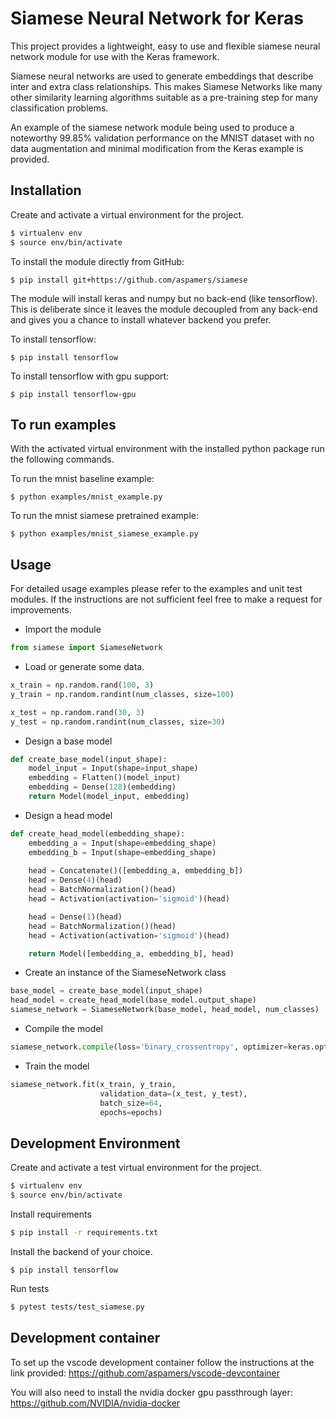# Siamese Neural Network for Keras

This project provides a lightweight, easy to use and flexible siamese neural network module for use with the Keras 
framework. 

Siamese neural networks are used to generate embeddings that describe inter and extra class relationships. 
This makes Siamese Networks like many other similarity learning algorithms suitable as a pre-training step for many 
classification problems.

An example of the siamese network module being used to produce a noteworthy 99.85% validation performance on the MNIST 
dataset with no data augmentation and minimal modification from the Keras example is provided.

## Installation

Create and activate a virtual environment for the project.
```sh
$ virtualenv env
$ source env/bin/activate
```

To install the module directly from GitHub:
```
$ pip install git+https://github.com/aspamers/siamese
```

The module will install keras and numpy but no back-end (like tensorflow). This is deliberate since it leaves the module 
decoupled from any back-end and gives you a chance to install whatever backend you prefer. 

To install tensorflow:
```
$ pip install tensorflow
```

To install tensorflow with gpu support:
```
$ pip install tensorflow-gpu
```

## To run examples

With the activated virtual environment with the installed python package run the following commands.

To run the mnist baseline example:
```
$ python examples/mnist_example.py
```

To run the mnist siamese pretrained example:
```
$ python examples/mnist_siamese_example.py
```

## Usage
For detailed usage examples please refer to the examples and unit test modules. If the instructions are not sufficient 
feel free to make a request for improvements.

- Import the module
```python
from siamese import SiameseNetwork
```

- Load or generate some data.
```python
x_train = np.random.rand(100, 3)
y_train = np.random.randint(num_classes, size=100)

x_test = np.random.rand(30, 3)
y_test = np.random.randint(num_classes, size=30)
```

- Design a base model
```python
def create_base_model(input_shape):
    model_input = Input(shape=input_shape)
    embedding = Flatten()(model_input)
    embedding = Dense(128)(embedding)
    return Model(model_input, embedding)
```

- Design a head model
```python
def create_head_model(embedding_shape):
    embedding_a = Input(shape=embedding_shape)
    embedding_b = Input(shape=embedding_shape)
    
    head = Concatenate()([embedding_a, embedding_b])
    head = Dense(4)(head)
    head = BatchNormalization()(head)
    head = Activation(activation='sigmoid')(head)

    head = Dense(1)(head)
    head = BatchNormalization()(head)
    head = Activation(activation='sigmoid')(head)

    return Model([embedding_a, embedding_b], head)
```
- Create an instance of the SiameseNetwork class
```python
base_model = create_base_model(input_shape)
head_model = create_head_model(base_model.output_shape)
siamese_network = SiameseNetwork(base_model, head_model, num_classes)
```

- Compile the model
```python
siamese_network.compile(loss='binary_crossentropy', optimizer=keras.optimizers.adam())
```

- Train the model
```python
siamese_network.fit(x_train, y_train,
                    validation_data=(x_test, y_test),
                    batch_size=64,
                    epochs=epochs)
```

## Development Environment
Create and activate a test virtual environment for the project.
```sh
$ virtualenv env
$ source env/bin/activate
```

Install requirements
```sh
$ pip install -r requirements.txt
```

Install the backend of your choice.
```
$ pip install tensorflow
```

Run tests
```sh
$ pytest tests/test_siamese.py
```

## Development container
To set up the vscode development container follow the instructions at the link provided:
https://github.com/aspamers/vscode-devcontainer

You will also need to install the nvidia docker gpu passthrough layer:
https://github.com/NVIDIA/nvidia-docker
